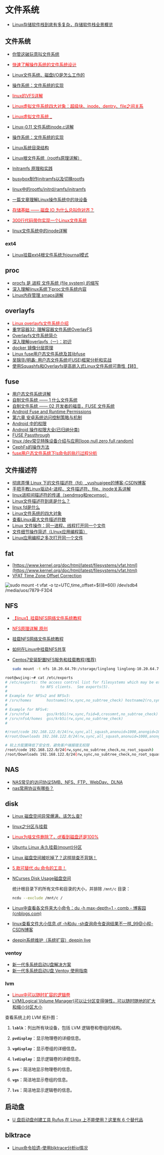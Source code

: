 # 文件系统

- [Linux存储软件栈到底有多复杂，存储软件栈全景概览](https://mp.weixin.qq.com/s/d7xEBw_1-pVobuUEtuo4Ng)

## 文件系统

- [你管这破玩意叫文件系统](https://mp.weixin.qq.com/s/q6OjwCXSk05TvX_BIu1M0g)
- [<font color=Red>快速了解操作系统的文件系统设计</font>](https://www.toutiao.com/article/7255663767042966051)
- [Linux文件系统、磁盘I/O是怎么工作的](https://www.toutiao.com/article/7153169952030818824)
- [操作系统：文件系统的实现](https://mp.weixin.qq.com/s/PlFbtG0DBmGq-u1Syvjt0A)
- [<font color=Red>linux的VFS详解</font>](https://blog.csdn.net/jinking01/article/details/90669534)
- [<font color=Red>Linux虚拟文件系统四大对象：超级块、inode、dentry、file之间关系</font>](https://mp.weixin.qq.com/s?__biz=MzUxMjEyNDgyNw==&mid=2247491770&idx=1&sn=cfaae8e44c49f9c82f0dc5b79d6c6f26&chksm=f96b924ece1c1b58cacdebea43a7dfbf8f9a653504a813526c3fe7168f7fcf80e9886072c6c8&scene=178&cur_album_id=1502410824114569216#rd)
- [<font color=Red>Linux虚拟文件系统 _</font>](https://www.jxhs.me/2021/04/07/Linux%E8%99%9A%E6%8B%9F%E6%96%87%E4%BB%B6%E7%B3%BB%E7%BB%9F/)
- [Linux-0.11 文件系统inode.c详解](https://www.toutiao.com/article/7199175341137592869)
- [操作系统：文件系统的实现](https://mp.weixin.qq.com/s/PlFbtG0DBmGq-u1Syvjt0A)
- [Linux系统目录结构](https://www.runoob.com/linux/linux-system-contents.html)
- [Linux根文件系统（rootfs原理详解）](https://cloud.tencent.com/developer/article/1791275)
- [Initramfs 原理和实践](https://www.cnblogs.com/wipan/p/9269505.html)
- [busybox制作initramfs以及切换rootfs](https://blog.csdn.net/m0_38096844/article/details/97786761)
- [linux中的rootfs/initrd/ramfs/initramfs](https://developer.aliyun.com/article/243822)

- [一篇文章理解Linux操作系统中的块设备](https://www.toutiao.com/article/6702007158621340163/)

- [<font color=Red>存储基础 —— 磁盘 IO 为什么总叫你对齐？</font>](https://mp.weixin.qq.com/s/8vg2-ADaFe4feepI7jCLCg)

- [<font color=Red>300行代码带你实现一个Linux文件系统</font>](https://blog.csdn.net/qq_40989769/article/details/127616352)

- [linux文件系统中的inode详解](https://blog.csdn.net/weixin_43230594/article/details/135968689)

### ext4

- [Linux挂载ext4根文件系统为journal模式](https://blog.csdn.net/SweeNeil/article/details/88948646)

## proc

- [procfs 是 进程 文件系统 (file system) 的缩写](https://zh.wikipedia.org/wiki/Procfs)
- [深入理解linux系统下proc文件系统内容](https://www.cnblogs.com/cute/archive/2011/04/20/2022280.html)
- [Linux内存管理  smaps讲解](https://blog.csdn.net/qq_34934140/article/details/121120348)

## overlayfs

- [<font color=Red>Linux overlayfs文件系统介绍</font>](https://blog.csdn.net/feelabclihu/article/details/120793237)
- [重学容器32: 理解容器文件系统OverlayFS](https://blog.frognew.com/2021/07/relearning-container-32.html)
- [Overlayfs文件系统简介](https://zhuanlan.zhihu.com/p/473970436)
- [深入理解overlayfs（一）：初识](https://blog.csdn.net/luckyapple1028/article/details/77916194)
- [docker 镜像分层原理](https://www.cnblogs.com/handwrit2000/p/12871493.html)
- [Linux fuse用户态文件系统及其libfuse](https://www.jianshu.com/p/abc5524ac18c)
- [吴锦华/明鑫: 用户态文件系统(FUSE)框架分析和实战](https://blog.51cto.com/u_15015138/2557244)
- [使用Squashfs和Overlayfs提高嵌入式Linux文件系统可靠性【转】](https://www.cnblogs.com/sky-heaven/p/14326532.html)

## fuse

- [用户态文件系统详解](https://www.zido.site/blog/2021-11-27-filesystem-in-user-space/)
- [自制文件系统 —— 1 什么文件系统](https://xie.infoq.cn/article/38bc0476d6f5cd2bb9cf668f2)
- [自制文件系统 —— 02 开发者的福音，FUSE 文件系统](https://xie.infoq.cn/article/655c0893ed150ff65f2b7a16f)
- [Android Fuse and Runtime Permissions](https://blog.csdn.net/kongxinsun/article/details/79587305)
- [第六章 安卓系统访问控制策略与机制](https://c4pr1c3.github.io/cuc-mis/chap0x06/main.html)
- [Android 中的权限](https://developer.android.com/guide/topics/permissions/overview?hl=zh-cn)
- [Android 操作权限大全(已归纳分类)](https://my.oschina.net/u/4258425/blog/3234424)
- [FUSE Passthrough](https://source.android.com/devices/storage/fuse-passthrough)
- [linux /dev常见特殊设备介绍与应用[loop,null,zero,full,random]](https://www.cnblogs.com/chengmo/archive/2010/10/25/1857775.html)
- [CephFs的操作方法](https://www.yisu.com/jc/14781.html)
- [<font color=Red>fuse用户态文件系统下ls命令的执行过程分析</font>](https://blog.csdn.net/dillanzhou/article/details/82856358)

## 文件描述符

- [彻底弄懂 Linux 下的文件描述符（fd）_yushuaigee的博客-CSDN博客](https://blog.csdn.net/yushuaigee/article/details/107883964)
- [手把手教Linux驱动4-进程、文件描述符、file、inode关系详解](https://mp.weixin.qq.com/s?__biz=MzUxMjEyNDgyNw==&mid=2247486354&idx=2&sn=9147d5ad7c61d61dd9450dd4f084c37e&chksm=f9687966ce1ff070a4e9950b5bf08f357496385002152d53090f073031f8b5eafd2043c86b0e&scene=178&cur_album_id=1502410824114569216#rd)
- [linux进程间描述符的传递（sendmsg和recvmsg）](https://blog.csdn.net/llkkcc13/article/details/98508861)
- [Linux文件描述符到底是什么？](http://c.biancheng.net/view/3066.html)
- [linux fd是什么](https://m.php.cn/article/491720.html)
- [Linux文件系统的四大对象](https://www.toutiao.com/article/6912612534642065933/)
- [查看Linux最大文件描述符数](https://blog.csdn.net/genzld/article/details/86564821)
- [Linux 文件操作：同一进程、线程打开同一个文件](https://blog.csdn.net/zhuxiaoping54532/article/details/107331565)
- [文件细节操作简述（LInux应用编程篇）](https://blog.csdn.net/weixin_47397155/article/details/123356806)
- [Linux应用编程之多次打开同一个文件](https://blog.csdn.net/shengnan89/article/details/124318111)

## fat

- [https://www.kernel.org/doc/html/latest/filesystems/vfat.html](https://www.kernel.org/doc/html/latest/filesystems/vfat.html)
- [VFAT Time Zone Offset Correction](https://softsolder.com/2018/01/31/vfat-time-zone-offset-correction/)

![sudo mount -t vfat -o tz=UTC,time_offset=$((8*60)) /dev/sdb4 /media/uos/7879-F3D4](https://cdn.jsdelivr.net/gh/realwujing/picture-bed/WXWorkCapture_16945050891600.png)

## NFS

- [<font color=Red>【linux】挂载NFS网络文件系统教程</font>](https://www.cnblogs.com/lizhuming/p/13946107.html)
- [<font color=Red>NFS原理详解 原创</font>](https://blog.51cto.com/atong/1343950)
- [挂载NFS网络文件系统教程](https://blog.51cto.com/u_15127687/4569026)
- [如何在Linux中挂载NFS共享](https://www.myfreax.com/how-to-mount-an-nfs-share-in-linux/)
- [Centos7安装配置NFS服务和挂载教程(推荐)](https://cloud.tencent.com/developer/article/1720669)

    ```bash
    sudo mount -t nfs 10.20.64.70:/storage/linglong linglong-10.20.64.70
    ```

```bash
root@wujing:~# cat /etc/exports
# /etc/exports: the access control list for filesystems which may be exported
#               to NFS clients.  See exports(5).
#
# Example for NFSv2 and NFSv3:
# /srv/homes       hostname1(rw,sync,no_subtree_check) hostname2(ro,sync,no_subtree_check)
#
# Example for NFSv4:
# /srv/nfs4        gss/krb5i(rw,sync,fsid=0,crossmnt,no_subtree_check)
# /srv/nfs4/homes  gss/krb5i(rw,sync,no_subtree_check)
#

#/root/code 192.168.122.0/24(rw,sync,all_squash,anonuid=1000,anongid=1000,no_subtree_check)
#/root/Downloads 192.168.122.0/24(rw,sync,all_squash,anonuid=1000,anongid=1000,no_subtree_check)

# 较上方配置降低了安全性，避免客户端报错无权限
/root/code 192.168.122.0/24(rw,sync,no_subtree_check,no_root_squash)
/root/Downloads 192.168.122.0/24(rw,sync,no_subtree_check,no_root_squash)
```

## NAS

- [NAS常见的访问协议SMB、NFS、FTP、WebDav、DLNA](http://www.92nas.com/forum.php?mod=viewthread&tid=352)
- [nas常用协议有哪些？](https://www.bufeishi.cn/37456.html)

## disk

- [Linux 磁盘空间异常爆满，该怎么查?](https://mp.weixin.qq.com/s/uAbUM409AClw2f_TJ7INuA)
- [linux之分区与挂载](https://www.toutiao.com/article/7210784993738736139)
- [<font color=Red>Linux为啥文件删除了，df看到磁盘还是100%</font>](https://www.toutiao.com/article/7167549285146444323/)
- [Ubuntu Linux 永久挂载(mount)分区](https://blog.csdn.net/u010867294/article/details/78107280)
- [Linux 磁盘空间被吃掉了？这样排查不背锅！](https://mp.weixin.qq.com/s/Q9xkgDGvz_70WwD0N7ivJg)
- [<font color=Red>5 款可替代 du 命令的工具！</font>](https://mp.weixin.qq.com/s/vAkvlM6ntP7tKWA9UsoRDA)
- [NCurses Disk Usage磁盘空间](https://dev.yorhel.nl/ncdu)

    统计根目录下的所有文件和目录的大小，并排除 `/mnt/c` 目录：
    ```bash
    ncdu --exclude /mnt/c /
    ```

- [Linux中查看各文件夹大小命令：du -h max-depth=1 - comb - 博客园 (cnblogs.com)](https://www.cnblogs.com/iconfig/p/4863063.html)
- [linux查看文件大小信息,df -h和du -sh查询命令查询结果不一样_99@小程-CSDN博客](https://blog.csdn.net/qq_29798135/article/details/80307553)

- [deepin系统维护（系统扩容）deepin live](https://blog.csdn.net/JangBingYang/article/details/129407736)

### ventoy

- [新一代多系统启动U盘解决方案](https://www.ventoy.net/cn/index.html)
- [新一代多系统启动U盘 Ventoy 使用指南](https://zhuanlan.zhihu.com/p/361447843)

### lvm

- [<font color=Red>Linux中可以随时扩容的逻辑卷</font>](https://www.toutiao.com/article/7103363207997260292)
- [LVM(Logical Volume Manager)可以让分区变得弹性，可以随时随地的扩大和缩小分区大小](https://www.junmajinlong.com/linux/lvm/)

查看系统上的 LVM 拓扑图：

1. **`lsblk`**：列出所有块设备，包括 LVM 逻辑卷和卷组的结构。

2. **`pvdisplay`**：显示物理卷的详细信息。

3. **`vgdisplay`**：显示卷组的详细信息。

4. **`lvdisplay`**：显示逻辑卷的详细信息。

5. **`pvs`**：简洁地显示物理卷的信息。

6. **`vgs`**：简洁地显示卷组的信息。

7. **`lvs`**：简洁地显示逻辑卷的信息。

## 启动盘

- [U 盘启动盘创建工具 Rufus 在 Linux 上不能使用？这里有 6 个替代品](https://linux.cn/article-15052-1.html)

## blktrace

- [Linux命令拾遗-使用blktrace分析io情况](https://www.cnblogs.com/liulianzhen99/articles/17973221)
